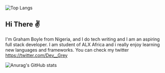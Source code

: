 ![Top Langs](https://github-readme-stats.vercel.app/api/top-langs/?username=anuraghazra&langs_count=8)
## Hi There ✌

I'm Graham Boyle from Nigeria, and I do tech writing and I am an aspiring full stack developer. I am student of ALX Africa and i really enjoy learning new languages and frameworks. You can check my twitter https://twitter.com/Dev__Grey 

![Anurag's GitHub stats](https://github-readme-stats.vercel.app/api?username=greybillions&hide=contribs,prs&show=reviews,discussions_started,discussions_answered,prs_merged,prs_merged_percentage)

